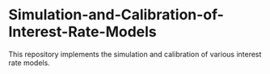 # Simulation-and-Calibration-of-Interest-Rate-Models
This repository implements the simulation and calibration of various interest rate models.

